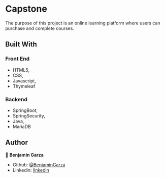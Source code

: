 # Capstone

The purpose of this project is an online learning platform where
users can purchase and complete courses.

## Built With

### Front End
- HTML5,
- CSS,
- Javascript,
- Thymeleaf

### Backend
- SpringBoot,
- SpringSecurity,
- Java,
- MariaDB


## Author

👤 **Benjamin Garza**

- Github: [@BenjaminGarza](https://github.com/BenjaminGarza)
- Linkedin: [linkedin](https://www.linkedin.com/in/benjamin-garza/)
